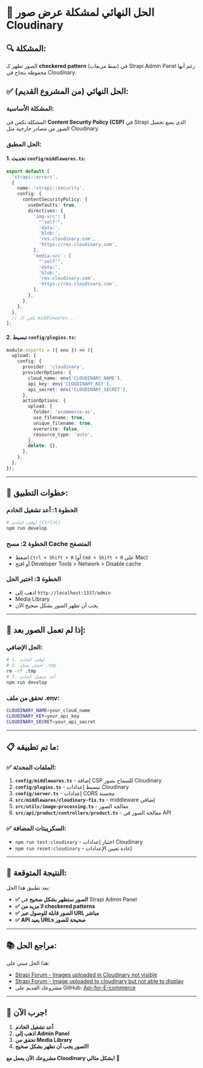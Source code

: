 # 🎯 الحل النهائي لمشكلة عرض صور Cloudinary

## 🔍 **المشكلة:**
الصور تظهر كـ **checkered pattern** (نمط مربعات) في Strapi Admin Panel رغم أنها محفوظة بنجاح في Cloudinary.

## ✅ **الحل النهائي (من المشروع القديم):**

### **المشكلة الأساسية:**
المشكلة تكمن في **Content Security Policy (CSP)** في Strapi الذي يمنع تحميل الصور من مصادر خارجية مثل Cloudinary.

### **الحل المطبق:**

#### **1. تحديث `config/middlewares.ts`:**
```typescript
export default [
  'strapi::errors',
  {
    name: 'strapi::security',
    config: {
      contentSecurityPolicy: {
        useDefaults: true,
        directives: {
          'img-src': [
            "'self'",
            'data:',
            'blob:',
            'res.cloudinary.com',
            'https://res.cloudinary.com',
          ],
          'media-src': [
            "'self'",
            'data:',
            'blob:',
            'res.cloudinary.com',
            'https://res.cloudinary.com',
          ],
        },
      },
    },
  },
  // باقي الـ middlewares...
];
```

#### **2. تبسيط `config/plugins.ts`:**
```typescript
module.exports = ({ env }) => ({
  upload: {
    config: {
      provider: 'cloudinary',
      providerOptions: {
        cloud_name: env('CLOUDINARY_NAME'),
        api_key: env('CLOUDINARY_KEY'),
        api_secret: env('CLOUDINARY_SECRET'),
      },
      actionOptions: {
        upload: {
          folder: 'ecommerce-ai',
          use_filename: true,
          unique_filename: true,
          overwrite: false,
          resource_type: 'auto',
        },
        delete: {},
      },
    },
  },
});
```

---

## 🚀 **خطوات التطبيق:**

### **الخطوة 1: أعد تشغيل الخادم**
```bash
# أوقف الخادم (Ctrl+C)
npm run develop
```

### **الخطوة 2: مسح Cache المتصفح**
- اضغط `Ctrl + Shift + R` (أو `Cmd + Shift + R` على Mac)
- أو افتح Developer Tools > Network > Disable cache

### **الخطوة 3: اختبر الحل**
- اذهب إلى `http://localhost:1337/admin`
- Media Library
- يجب أن تظهر الصور بشكل صحيح الآن

---

## 🔧 **إذا لم تعمل الصور بعد:**

### **الحل الإضافي:**
```bash
# 1. أوقف الخادم
# 2. احذف مجلد .tmp
rm -rf .tmp
# 3. أعد تشغيل الخادم
npm run develop
```

### **تحقق من ملف .env:**
```bash
CLOUDINARY_NAME=your_cloud_name
CLOUDINARY_KEY=your_api_key
CLOUDINARY_SECRET=your_api_secret
```

---

## 📋 **ما تم تطبيقه:**

### **✅ الملفات المحدثة:**
1. **`config/middlewares.ts`** - إضافة CSP للسماح بصور Cloudinary
2. **`config/plugins.ts`** - تبسيط إعدادات Cloudinary
3. **`config/server.ts`** - إعدادات CORS محسنة
4. **`src/middlewares/cloudinary-fix.ts`** - middleware إضافي
5. **`src/utils/image-processing.ts`** - معالجة الصور
6. **`src/api/product/controllers/product.ts`** - معالجة الصور في API

### **✅ السكريبتات المضافة:**
- `npm run test:cloudinary` - اختبار إعدادات Cloudinary
- `npm run reset:cloudinary` - إعادة تعيين الإعدادات

---

## 🎉 **النتيجة المتوقعة:**

بعد تطبيق هذا الحل:
- **✅ الصور ستظهر بشكل صحيح** في Strapi Admin Panel
- **✅ لا مزيد من checkered patterns**
- **✅ الصور قابلة للوصول عبر URL مباشر**
- **✅ API يعيد URLs صحيحة للصور**

---

## 📚 **مراجع الحل:**

هذا الحل مبني على:
- [Strapi Forum - Images uploaded in Cloudinary not visible](https://forum.strapi.io/t/images-uploaded-in-cloudinary-not-visible-in-strapi-media-library-v4/31757)
- [Strapi Forum - Image uploaded to cloudinary but not able to display](https://forum.strapi.io/t/image-uploaded-to-cloudinary-but-not-able-to-display-under-media-library-tested-on-strapi-v4/13130)
- مشروعك القديم على GitHub: [Api-for-E-commerce](https://github.com/Ahmed-elsamman/Api-for-E-commerce/tree/main)

---

## 🚀 **جرب الآن!**

1. **أعد تشغيل الخادم**
2. **اذهب إلى Admin Panel**
3. **تحقق من Media Library**
4. **الصور يجب أن تظهر بشكل صحيح!**

**مشروعك الآن يعمل مع Cloudinary بشكل مثالي! 🎉**
